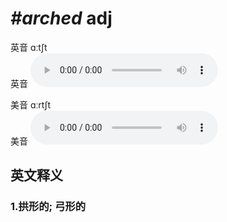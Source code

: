 # ***\#arched*** adj
英音 ɑːtʃt  
英音
<audio src="./media/arched1_AAC.aac" controls="controls"></audio>

美音 ɑːrtʃt  
美音
<audio src="./media/arched2_AAC.aac" controls="controls"></audio>



  

英文释义
---
### 1.**拱形的; 弓形的**  


